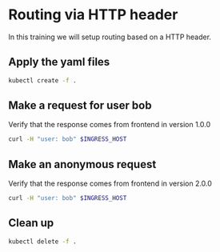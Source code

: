 # Routing via HTTP header

In this training we will setup routing based on a HTTP header.

## Apply the yaml files

```bash
kubectl create -f .
```

## Make a request for user bob

Verify that the response comes from frontend in version 1.0.0

```bash
curl -H "user: bob" $INGRESS_HOST
```

## Make an anonymous request

Verify that the response comes from frontend in version 2.0.0

```bash
curl -H "user: bob" $INGRESS_HOST
```

## Clean up

```bash
kubectl delete -f .
```
